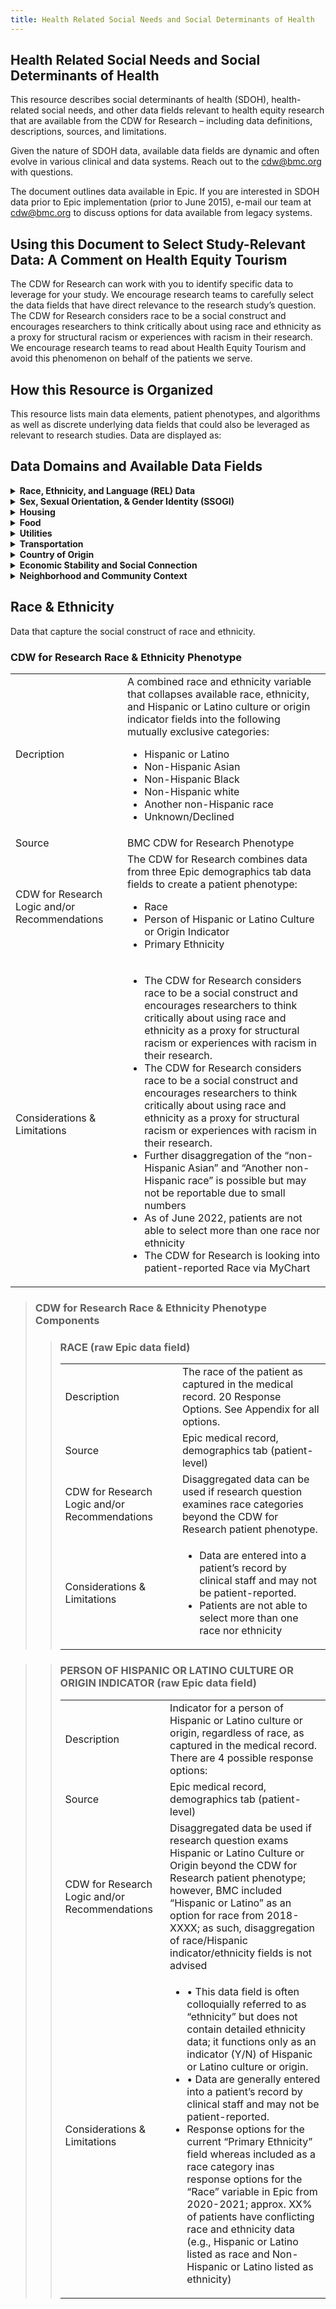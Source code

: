 ```yaml
---
title: Health Related Social Needs and Social Determinants of Health
---
```


  
## Health Related Social Needs and Social Determinants of Health
This resource describes social determinants of health (SDOH), health-related social needs, and other data fields relevant to health equity research that are available from the CDW for Research – including data definitions, descriptions, sources, and limitations.

Given the nature of SDOH data, available data fields are dynamic and often evolve in various clinical and data systems. Reach out to the cdw@bmc.org with questions.

The document outlines data available in Epic. If you are interested in SDOH data prior to Epic implementation (prior to June 2015), e-mail our team at cdw@bmc.org to discuss options for data available from legacy systems.

## Using this Document to Select Study-Relevant Data: A Comment on Health Equity Tourism

The CDW for Research can work with you to identify specific data to leverage for your study. We encourage research teams to carefully select the data fields that have direct relevance to the research study’s question. The CDW for Research considers race to be a social construct and encourages researchers to think critically about using race and ethnicity as a proxy for structural racism or experiences with racism in their research. We encourage research teams to read about Health Equity Tourism  and avoid this phenomenon on behalf of the patients we serve. 

## How this Resource is Organized 

This resource lists main data elements, patient phenotypes, and algorithms as well as discrete underlying data fields that could also be leveraged as relevant to research studies. Data are displayed as:

## Data Domains and Available Data Fields 

<details>
  <summary><b>Race, Ethnicity, and Language (REL) Data</b></summary>
  <ul>
<li> CDW for Research Race and Ethnicity Phenotype </li>
<li> Primary Race </li>
<li> Hispanic or Latino culture or origin indicator (Y/N) </li>
<li> Primary Language </li>
<li> Patient Needs Interpreter Flag </li>
<li> Interpreter Usage data </li>
     </ul>
</details>

<details>
  <summary><b>Sex, Sexual Orientation, & Gender Identity (SSOGI)</b></summary>
  <ul>
<li> Sex (assigned at birth) </li>
<li> Gender Identity </li>
<li> Pronouns </li>
<li> Sexual Orientation </li>
<li> Surgical Procedures </li>
     </ul>
</details>
 
<details>
   <summary><b>Housing</b></summary>
  <ul>
<li> CDW for Research housing algorithm </li>
<li> BMC THRIVE Screening: Housing question </li>
<li> BMC THRIVE Resources: Housing/Shelter resources requested by patient </li>
<li> Epic patient & encounter homeless flags </li>
<li> ICD-10 codes (encounter & problem list diagnoses) </li>
</ul>
</details>

<details>
 <summary><b>Food</b></summary>
  <ul>
<li> CDW for Research food insecurity & BMC food pantry use algorithm </li>
<li> BMC Preventative Food Pantry referrals, letters, & orders </li>
<li> BMC THRIVE Screening: Food insecurity risk (2-item Hunger Vital Sign) and food emergency questions </li>
<li> BMC THRIVE Resources: Food resources requested by patient </li>
<li>	ICD-10 codes (encounter & problem list diagnoses) </li>

</ul>
</details>

<details>
   <summary><b>Utilities</b></summary>
<ul>
<li> BMC THRIVE Screening: Trouble paying for heat or electricity question </li>
<li> BMC THRIVE Resources: Utilities resources requested by patient </li>
<li> Utilities Shut-off Protection Letter Issuance </li> </ul>

</details>

<details>
  <summary><b>Transportation</b></summary>

  <ul>
<li>  BMC THRIVE Screening: Trouble paying for transportation question </ul>li> 
<li>  BMC THRIVE Resources: Transportation to medical appointments resources requested by patient</li> 
<li>  Documentation of MassHealth Provider Request for Transportation (PT1) </li> 

</ul>

</details>

<details>
  <summary><b>Country of Origin</b></summary>

  <ul>
<li>  Birthplace </li>
<li> Country of Origin </li>
  </ul>
  
</details>

<details>
  <summary><b>Economic Stability and Social Connection</b></summary>
  
<ul>
  
<li>	Primary Health Insurance </li>
<li>	Secondary Health Insurance </li>
<li>	Marital status</li>
<li>	Income </li>
<li>	Highest Education Level</li>
<li>	BMC THRIVE Screening: Interested in more education question </li>
<li>	BMC THRIVE Resources: Education resources requested by patient</li>
<li>	Insurance</li>
<li>	Occupation</li>
<li>	BMC THRIVE Screening: Currently unemployed and looking for a job question</li>
<li>	BMC THRIVE Resources: Job search/training resources requested by patient</li>
<li>	BMC THRIVE Screening: Trouble paying for medications</li>
<li>	BMC THRIVE Resources: Paying for medicine resources requested by patient.</li>
<li>	BMC THRIVE Screening: Trouble Paying for Medications</li>

</ul>

</details>

<details>
   <summary><b>Neighborhood and Community Context</b></summary>

<ul>
<li>	Census tract level geocoding</li>
<li>	CDC Social Vulnerability Index (SVI)</li>

</ul>

</details>


## Race & Ethnicity
Data that capture the social construct of race and ethnicity.



### **CDW for Research Race & Ethnicity Phenotype**
|||
|:----------- | :----------- |
| Decription | A combined race and ethnicity variable that collapses available race, ethnicity, and Hispanic or Latino culture or origin indicator fields into the following mutually exclusive categories:<ul><li>Hispanic or Latino</li><li>Non-Hispanic Asian </li> <li>Non-Hispanic Black </li> <li>Non-Hispanic white </li><li>Another non-Hispanic race</li><li>Unknown/Declined</li></ul>|
| Source | BMC CDW for Research Phenotype |
| CDW for Research Logic and/or Recommendations | The CDW for Research combines data from three Epic demographics tab data fields to create a patient phenotype:<ul><li>Race</li><li>Person of Hispanic or Latino Culture or Origin Indicator </li> <li>Primary Ethnicity</li></ul>|
| Considerations & Limitations |<ul><li>The CDW for Research considers race to be a social construct and encourages researchers to think critically about using race and ethnicity as a proxy for structural racism or experiences with racism in their research.</li> <li>The CDW for Research considers race to be a social construct and encourages researchers to think critically about using race and ethnicity as a proxy for structural racism or experiences with racism in their research. </li> <li> Further disaggregation of the “non-Hispanic Asian” and “Another non-Hispanic race” is possible but may not be reportable due to small numbers</li><li>As of June 2022, patients are not able to select more than one race nor ethnicity </li><li>The CDW for Research is looking into patient-reported Race via MyChart </li>
</ul>

>### **CDW for Research Race & Ethnicity Phenotype Components**
>>### **RACE (raw Epic data field)**
>>
>>|||
>>|:----------- | :----------- |
>>| Description | The race of the patient as captured in the medical record. 20 Response Options. See Appendix for all options.|
>>| Source |Epic medical record, demographics tab (patient-level)|
>>|  CDW for Research Logic and/or Recommendations |Disaggregated data can be used if research question examines race categories beyond the CDW for Research patient phenotype.|
>>|Considerations & Limitations|<ul><li>Data are entered into a patient’s record by clinical staff and may not be patient-reported.</li> <li>Patients are not able to select more than one race nor ethnicity  </li> 
</ul>

>>### **PERSON OF HISPANIC OR LATINO CULTURE OR ORIGIN INDICATOR (raw Epic data field)**
>>
>>|||
>>|:----------- | :----------- |
>>| Description | Indicator for a person of Hispanic or Latino culture or origin, regardless of race, as captured in the medical record. There are 4 possible response options:|
>>| Source |Epic medical record, demographics tab (patient-level)|
>>|  CDW for Research Logic and/or Recommendations |Disaggregated data be used if research question exams Hispanic or Latino Culture or Origin beyond the CDW for Research patient phenotype; however, BMC included “Hispanic or Latino” as an option for race from 2018-XXXX; as such, disaggregation of race/Hispanic indicator/ethnicity fields is not advised|
>>|Considerations & Limitations|<ul><li>•	This data field is often colloquially referred to as “ethnicity” but does not contain detailed ethnicity data; it functions only as an indicator (Y/N) of Hispanic or Latino culture or origin. </li> <li>•	Data are generally entered into a patient’s record by clinical staff and may not be patient-reported. </li> <li>Response options for the current “Primary Ethnicity” field whereas included as a race category inas response options for the “Race” variable in Epic from 2020-2021; approx. XX% of patients have conflicting race and ethnicity data (e.g., Hispanic or Latino listed as race and Non-Hispanic or Latino listed as ethnicity)</li>
</ul>
